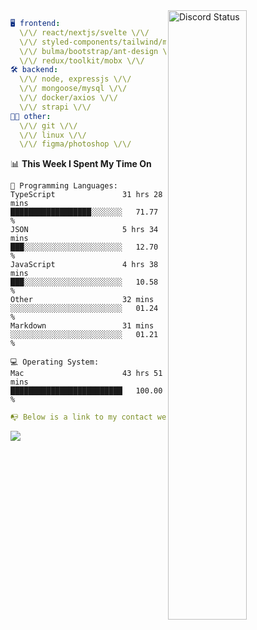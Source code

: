 
<a href="https://discord.com/users/279302975371870218" target="_blank">
    <img width="50%" align="right" alt="Discord Status" src="https://lanyard.cnrad.dev/api/279302975371870218?bg=161B22&borderRadius=5px%205px%200%200&hideTimestamp=true&idleMessage=Just%20chillin%27%20at%20the%20moment&animated=true">
</a>

```yaml
🖥️ frontend: 
  \/\/ react/nextjs/svelte \/\/
  \/\/ styled-components/tailwind/mui/
  \/\/ bulma/bootstrap/ant-design \/\/
  \/\/ redux/toolkit/mobx \/\/
🛠 backend: 
  \/\/ node, expressjs \/\/
  \/\/ mongoose/mysql \/\/
  \/\/ docker/axios \/\/
  \/\/ strapi \/\/
👨‍💻 other: 
  \/\/ git \/\/ 
  \/\/ linux \/\/
  \/\/ figma/photoshop \/\/
```
<!--START_SECTION:waka-->
📊 **This Week I Spent My Time On** 

```text
💬 Programming Languages: 
TypeScript               31 hrs 28 mins      ██████████████████░░░░░░░   71.77 % 
JSON                     5 hrs 34 mins       ███░░░░░░░░░░░░░░░░░░░░░░   12.70 % 
JavaScript               4 hrs 38 mins       ███░░░░░░░░░░░░░░░░░░░░░░   10.58 % 
Other                    32 mins             ░░░░░░░░░░░░░░░░░░░░░░░░░   01.24 % 
Markdown                 31 mins             ░░░░░░░░░░░░░░░░░░░░░░░░░   01.21 % 

💻 Operating System: 
Mac                      43 hrs 51 mins      █████████████████████████   100.00 % 
```


<!--END_SECTION:waka-->
```yaml
📭 Below is a link to my contact website 
```
<a href="https://mxns.xyz" target="_black"> <img src="https://img.shields.io/badge/website-161B22?style=for-the-badge&logo=About.me&logoColor=white"></img> <a/>
